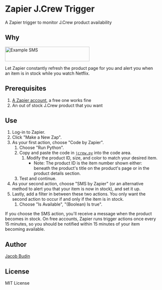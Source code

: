 # Zapier J.Crew Trigger

A Zapier trigger to monitor J.Crew product availability

## Why

<img src="https://cloud.githubusercontent.com/assets/428195/13309033/f474836e-db46-11e5-8bf5-7bfc084c6bcd.png" alt="Example SMS" width="279" height="48" />

Let Zapier constantly refresh the product page for you and alert you when an item is in stock while you watch Netflix.

## Prerequisites

1. [A Zapier account](https://zapier.com), a free one works fine
2. An out of stock J.Crew product that you want

## Use

1. Log-in to Zapier.
2. Click "Make a New Zap".
3. As your first action, choose "Code by Zapier".
	1. Choose "Run Python".
	2. Copy and paste the code in [`jcrew.py`](https://raw.githubusercontent.com/jacobbudin/zapier-jcrew-trigger/master/jcrew.py) into the code area.
		1. Modify the product ID, size, and color to match your desired item.
			- Note: The product ID is the item number shown either: beneath the product's title on the product's page or in the product details section.
	3. Test and continue.
4. As your second action, choose "SMS by Zapier" (or an alternative method to alert you that your item is now in stock), and set it up.
5. Lastly, add a filter in between these two actions. You only want the second action to occur if and only if the item is in stock.
	1. Choose "Is Available", "(Boolean) Is true".

If you choose the SMS action, you'll receive a message when the product becomes in stock. On free accounts, Zapier runs trigger actions once every 15 minutes, so you should be notified within 15 minutes of your item becoming available.

## Author

[Jacob Budin](http://www.jacobbudin.com)

## License

MIT License

